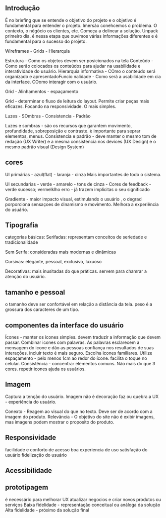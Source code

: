 ## Introdução
É no briefing que se entende o objetivo do projeto e o objetivo é fundamental para entender o projeto.
Imersão conehcemos o problema. O contexto, o négócio os clientes, etc. Começa a delinear a solução.
Unpack primeiro dia. é nessa etapa que ouvimos várias informações diferentes e é fundamental para o sucesso do projeto.

Wireframes - Grids - Hierarquia

Estrutura - Como os objetos devem ser posicionados na tela
Conteúdo - Como serão colocados os conteúdos para ajudar na usabilidade e interatividade do usuário.
Hierarquia informativa - COmo o conteúdo será organizado e apresentadoFuncio
nalidade - Como será a usabilidade em cia da interface. COomo interagir com o usuário.

Grid - Alinhamentos -  espaçamento

Grid - determinar o fluxo de leitura do layout. Permite criar peças mais eficazes. Focando na responsividade. O mais simples.

Luzes - SOmbras - Consistencia - Padrão

Luzes e sombras - são os recursos que garantem movimento, profundidade, sobreposição e contraste. è importante para seprar elementos, menus.
Consistencia e padrão - deve manter o mesmo tom de redação (UX Writer) e a mesma consistencia nos devices (UX Design) e o mesmo padrão visual (Design System)

## cores
UI primárias - azul(flat) - laranja - cinza
Mais importantes de todo o sistema. 

UI secundarias - verde - amarelo - tons de cinza - 
Cores de feedback - verde sucesso; vermelklho erro - já trazem implicitas o seu significado

Gradiente - maior impacto visual, estimulando o usuário , o degrad porporciona sensaçoes de dinamismo e movimento. Melhora a experiência do usuário.

## Tipografia

categorias básicas:
Serifadas: representam conceitos de seriedade e tradicionalidade

Sem Serifa: consideradas mais modernas e dinâmicas

Cursivas: elegante, pessoal, exclusivo, luxuoso

Decorativas: mais inusitadas do que práticas. servem para chamrar a atenção do usuário.

## tamanho e pessoal
o tamanho deve ser confortável em relação a distância da tela.
peso é a grossura dos caracteres de um tipo. 

## componentes da interface do usuário

Ícones - manter os icones simples. devem traduzir a informação que devem passar.
Combinar icones com palavras. As palavras esclarecem a mensagem do icone e dão as pessoas confiança nos resultados de suas interações. incluir texto é mais seguro.
Escolha icones familiares.
Utilize espaçamento - pelo menos 1cm ao redor do ícone. facilita o toque no celular.
Consistência - concentrar elementos comuns. Não mais do que 3 cores. repetir icones ajuda os usuários.

## Imagem
Captura a tenção do usuário. Imagem não é decoração faz ou quebra a UX - experiência do usuário.

Conexto - Reagem ao visual do que no texto. Deve ser de acordo com a imagem do produto.
Relevância - O objetivo do site não é exibir imagens, mas imagens podem mostrar o proposito do produto.

## Responsividade
facilidade e conforto de acesso
boa experiencia de uso
satisfação do usuário
fidelização do usuário

## Acessibilidade

## prototipagem
é necessário para melhorar UX atualizar negocios e criar novos produtos ou serviços
Baixa fidelidade -  representação conceitual ou análoga da solução
Alta fidelidade - próximo da solução final

